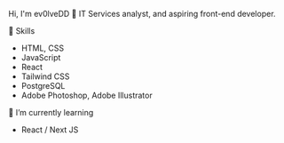 Hi, I'm ev0lveDD 👋
IT Services analyst, and aspiring front-end developer.

👀 Skills
- HTML, CSS
- JavaScript
- React
- Tailwind CSS
- PostgreSQL
- Adobe Photoshop, Adobe Illustrator

🌱 I’m currently learning
- React / Next JS
